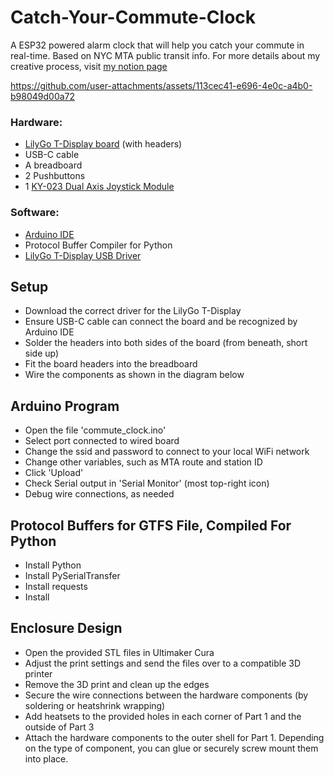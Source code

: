 # Catch-Your-Commute-Clock
A ESP32 powered alarm clock that will help you catch your commute in real-time. Based on NYC MTA public transit info.
For more details about my creative process, visit [my notion page](https://wool-dungeon-a3b.notion.site/Catch-Your-Commute-Alarm-Clock-15bb81cc7c2780868961fb1c537bb210)


https://github.com/user-attachments/assets/113cec41-e696-4e0c-a4b0-b98049d00a72


### Hardware:
- [LilyGo T-Display board](https://www.lilygo.cc/products/lilygo%C2%AE-ttgo-t-display-1-14-inch-lcd-esp32-control-board?srsltid=AfmBOor7mrm_vmfWB6wu8yITau-LUsnGRL8LQiT9-7cyLsRfz-yet-uV) (with headers)
- USB-C cable
- A breadboard
- 2 Pushbuttons
- 1 [KY-023 Dual Axis Joystick Module](https://arduinomodules.info/ky-023-joystick-dual-axis-module/)

### Software:
- [Arduino IDE](https://www.arduino.cc/en/software)
- Protocol Buffer Compiler for Python
- [LilyGo T-Display USB Driver](https://github.com/Xinyuan-LilyGO/TTGO-T-Display)
 
## Setup
- Download the correct driver for the LilyGo T-Display
- Ensure USB-C cable can connect the board and be recognized by Arduino IDE
- Solder the headers into both sides of the board (from beneath, short side up)
- Fit the board headers into the breadboard
- Wire the components as shown in the diagram below


## Arduino Program
- Open the file 'commute_clock.ino'
- Select port connected to wired board
- Change the ssid and password to connect to your local WiFi network
- Change other variables, such as MTA route and station ID
- Click 'Upload'
- Check Serial output in 'Serial Monitor' (most top-right icon)
- Debug wire connections, as needed

## Protocol Buffers for GTFS File, Compiled For Python
- Install Python
- Install PySerialTransfer
- Install requests
- Install 

## Enclosure Design
- Open the provided STL files in Ultimaker Cura
- Adjust the print settings and send the files over to a compatible 3D printer
- Remove the 3D print and clean up the edges
- Secure the wire connections between the hardware components (by soldering or heatshrink wrapping)
- Add heatsets to the provided holes in each corner of Part 1 and the outside of Part 3
- Attach the hardware components to the outer shell for Part 1. Depending on the type of component, you can glue or securely screw mount them into place.
